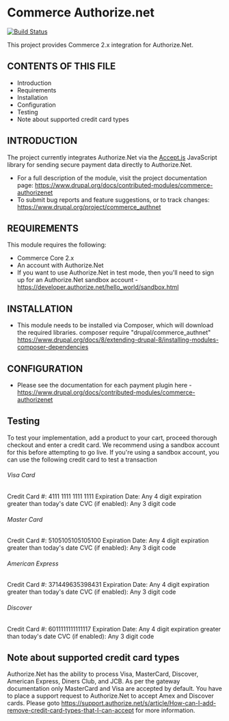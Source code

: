 Commerce Authorize.net
======================
[![Build Status](https://travis-ci.org/drupalcommerce/commerce_authnet.svg?branch=8.x-1.x)](https://travis-ci.org/drupalcommerce/commerce_authnet)

This project provides Commerce 2.x integration for Authorize.Net.

CONTENTS OF THIS FILE
---------------------
* Introduction
* Requirements
* Installation
* Configuration
* Testing
* Note about supported credit card types

INTRODUCTION
------------
The project currently integrates Authorize.Net via the [Accept.js](https://developer.authorize.net/api/reference/features/acceptjs.html)
JavaScript library for sending secure payment data directly to Authorize.Net.

* For a full description of the module, visit the project documentation page:
  https://www.drupal.org/docs/contributed-modules/commerce-authorizenet
* To submit bug reports and feature suggestions, or to track changes:
  https://www.drupal.org/project/commerce_authnet

REQUIREMENTS
------------
This module requires the following:
* Commerce Core 2.x
* An account with Authorize.Net
* If you want to use Authorize.Net in test mode, then you'll need to sign up
  for an Authorize.Net sandbox account - https://developer.authorize.net/hello_world/sandbox.html

INSTALLATION
------------
* This module needs to be installed via Composer, which will download the required libraries.
composer require "drupal/commerce_authnet"
https://www.drupal.org/docs/8/extending-drupal-8/installing-modules-composer-dependencies

CONFIGURATION
-------------
* Please see the documentation for each payment plugin here - https://www.drupal.org/docs/contributed-modules/commerce-authorizenet

Testing
-------------
To test your implementation, add a product to your cart, proceed thorough checkout
and enter a credit card. We recommend using a sandbox account for this before
attempting to go live. If you're using a sandbox account, you can use the following
credit card to test a transaction

###### Visa Card
Credit Card #: 4111 1111 1111 1111
Expiration Date: Any 4 digit expiration greater than today's date
CVC (if enabled): Any 3 digit code

###### Master Card
Credit Card #: 5105105105105100
Expiration Date: Any 4 digit expiration greater than today's date
CVC (if enabled): Any 3 digit code

###### American Express
Credit Card #: 371449635398431
Expiration Date: Any 4 digit expiration greater than today's date
CVC (if enabled): Any 3 digit code

###### Discover
Credit Card #: 6011111111111117
Expiration Date: Any 4 digit expiration greater than today's date
CVC (if enabled): Any 3 digit code

Note about supported credit card types
--------------------------------------
Authorize.Net has the ability to process Visa, MasterCard, Discover,
American Express, Diners Club, and JCB. As per the gateway documentation only
MasterCard and Visa are accepted by default. You have to place a support
request to Authorize.Net to accept Amex and Discover cards.
Please goto https://support.authorize.net/s/article/How-can-I-add-remove-credit-card-types-that-I-can-accept for more information.

